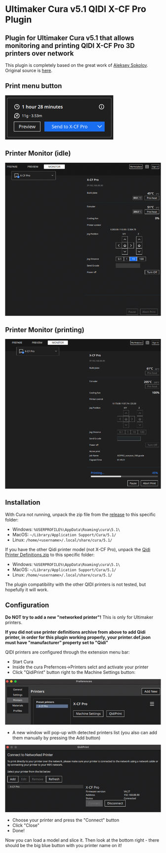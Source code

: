 # Ultimaker Cura v5.1 QIDI X-CF Pro Plugin

## Plugin for Ultimaker Cura v5.1 that allows monitoring and printing QIDI X-CF Pro 3D printers over network

This plugin is completely based on the great work of [Aleksey Sokolov](https://github.com/alkaes). Original source is [here](https://github.com/alkaes/QidiPrint).

## Print menu button
![Screenshot of the printer menu entry](screenshots/SendToXCFPro.png)
## Printer Monitor (idle)
![Screenshot of the printer menu entry](screenshots/printerMonitorIdle.png)
## Printer Monitor (printing)
![Screenshot of the printer menu entry](screenshots/printerMonitorPrinting.png)

## Installation

With Cura not running, unpack the zip file from the
[release](https://github.com/nkuvyrkin/Ultimaker-Cura-v5.1-QIDI-X-CF-Pro-Plugin/releases/latest) to this specific folder:

  * Windows: `%USERPROFILE%\AppData\Roaming\cura\5.1\`
  * MacOS: `~/Library/Application Support/Cura/5.1/`
  * Linux: `/home/<username>/.local/share/cura/5.1/`

If you have the other Qidi printer model (not X-CF Pro), unpack the [Qidi Printer Definitions.zip](https://github.com/alkaes/Qidi-Printer-Definitions/releases/download/1.0/Qidi-Printer-Definitions.v1.0.zip) to this specific folder:
  * Windows: `%USERPROFILE%\AppData\Roaming\cura\5.1\`
  * MacOS: `~/Library/Application Support/Cura/5.1/`
  * Linux: `/home/<username>/.local/share/cura/5.1/`

The plugin compatibility with the other QIDI printers is not tested, but hopefully it will work.

## Configuration

**Do NOT try to add a new "networked printer"!** This is only for Ultimaker printers.

**If you did not use printer definitions archive from above to add Qidi printer, in order for this plugin working properly, your printer.def.json must have "manufacturer" property set to "Qidi"**

QIDI printers are configured through the extension menu bar:

* Start Cura
* Inside the cura Prefernces->Printers selct and activate your printer
* Click "QidiPrint" button right to the Machine Settings button:

![Screenshot of the printer menu entry](screenshots/printerMenu.png)

* A new window will pop-up with detected printers list (you also can add them manually by pressing the Add button)

![Screenshot of the discovery dialog](screenshots/QidiPrint.png)

* Choose your printer and press the "Connect" button
* Click "Close"
* Done!

Now you can load a model and slice it. Then look at the bottom right - there
should be the big blue button with you printer name on it!
